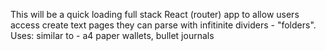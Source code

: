 This will be a quick loading full stack React (router) app to allow users access create text pages they can parse with infitinite dividers - "folders". Uses: similar to - a4 paper wallets, bullet journals 
